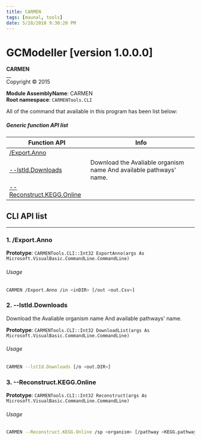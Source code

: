 ```yaml
---
title: CARMEN
tags: [maunal, tools]
date: 5/28/2018 9:30:20 PM
---
```

# GCModeller [version 1.0.0.0]
> 

<!--more-->

**CARMEN**<br/>
__<br/>
Copyright ©  2015

**Module AssemblyName**: CARMEN<br/>
**Root namespace**: ``CARMENTools.CLI``<br/>


All of the command that available in this program has been list below:

##### Generic function API list
|Function API|Info|
|------------|----|
|[/Export.Anno](#/Export.Anno)||
|[--lstId.Downloads](#--lstId.Downloads)|Download the Avaliable organism name And available pathways' name.|
|[--Reconstruct.KEGG.Online](#--Reconstruct.KEGG.Online)||

## CLI API list
--------------------------
<h3 id="/Export.Anno"> 1. /Export.Anno</h3>



**Prototype**: ``CARMENTools.CLI::Int32 ExportAnno(args As Microsoft.VisualBasic.CommandLine.CommandLine)``

###### Usage

```bash
CARMEN /Export.Anno /in <inDIR> [/out <out.Csv>]
```
<h3 id="--lstId.Downloads"> 2. --lstId.Downloads</h3>

Download the Avaliable organism name And available pathways' name.

**Prototype**: ``CARMENTools.CLI::Int32 DownloadList(args As Microsoft.VisualBasic.CommandLine.CommandLine)``

###### Usage

```bash
CARMEN --lstId.Downloads [/o <out.DIR>]
```
<h3 id="--Reconstruct.KEGG.Online"> 3. --Reconstruct.KEGG.Online</h3>



**Prototype**: ``CARMENTools.CLI::Int32 Reconstruct(args As Microsoft.VisualBasic.CommandLine.CommandLine)``

###### Usage

```bash
CARMEN --Reconstruct.KEGG.Online /sp <organism> [/pathway <KEGG.pathwayId> /out <outDIR>]
```
